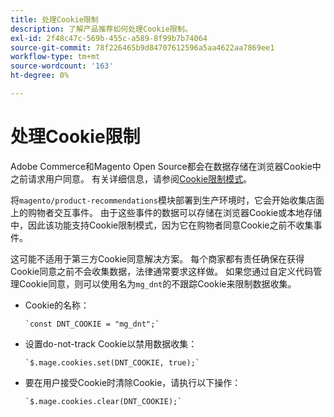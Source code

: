```yaml
---
title: 处理Cookie限制
description: 了解产品推荐如何处理Cookie限制。
exl-id: 2f48c47c-569b-455c-a589-8f99b7b74064
source-git-commit: 78f226465b9d84707612596a5aa4622aa7869ee1
workflow-type: tm+mt
source-wordcount: '163'
ht-degree: 0%

---
```


# 处理Cookie限制

Adobe Commerce和Magento Open Source都会在数据存储在浏览器Cookie中之前请求用户同意。 有关详细信息，请参阅[Cookie限制模式](https://experienceleague.adobe.com/docs/commerce-admin/start/compliance/privacy/compliance-cookie-law.html)。

将`magento/product-recommendations`模块部署到生产环境时，它会开始收集店面上的购物者交互事件。 由于这些事件的数据可以存储在浏览器Cookie或本地存储中，因此该功能支持Cookie限制模式，因为它在购物者同意Cookie之前不收集事件。

这可能不适用于第三方Cookie同意解决方案。 每个商家都有责任确保在获得Cookie同意之前不会收集数据，法律通常要求这样做。 如果您通过自定义代码管理Cookie同意，则可以使用名为`mg_dnt`的不跟踪Cookie来限制数据收集。

- Cookie的名称：

  ```text
  `const DNT_COOKIE = "mg_dnt";`
  ```

- 设置do-not-track Cookie以禁用数据收集：

  ```text
  `$.mage.cookies.set(DNT_COOKIE, true);`
  ```

- 要在用户接受Cookie时清除Cookie，请执行以下操作：

  ```text
  `$.mage.cookies.clear(DNT_COOKIE);`
  ```
